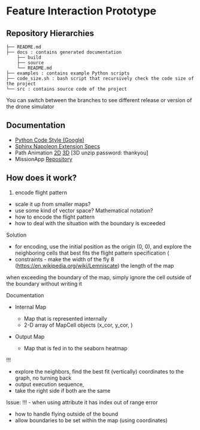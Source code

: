 [//]: # "Designed by Simon Chu"
[//]: # "Wed Oct  7 14:32:09 EDT 2020"
[//]: # "README.md"
[//]: # "File to explain repository hierarchies"

# Feature Interaction Prototype

## Repository Hierarchies
```
├── README.md
├── docs : contains generated documentation
    ├── build
    ├── source
    └── README.md
├── examples : contains example Python scripts
├── code_size.sh : bash script that recursively check the code size of the project
└── src : contains source code of the project

```
You can switch between the branches to see different release or version of the drone simulator

## Documentation
- [Python Code Style (Google)](https://github.com/google/styleguide/blob/gh-pages/pyguide.md#38-comments-and-docstrings)
- [Sphinx Napoleon Extension Specs](https://sphinxcontrib-napoleon.readthedocs.io/en/latest/)
- Path Animation [2D](https://www.youtube.com/watch?v=Ercd-Ip5PfQ) [3D](https://www.youtube.com/watch?v=sRYI5egdWLo) [3D unzip password: thankyou]
- MissionApp [Repository](https://bitbucket.org/gamoreno/missionapp)

## How does it work?
1. encode flight pattern
  - scale it up from smaller maps?
  - use some kind of vector space? Mathematical notation?
- how to encode the flight pattern
- how to deal with the situation with the boundary is exceeded

Solution
- for encoding, use the initial position as the origin (0, 0), and
  explore the neighboring cells that best fits the flight pattern
specification (
- constraints - make the width of the fly 8
  (https://en.wikipedia.org/wiki/Lemniscate) the length of the map

when exceeding the boundary of the map, simply ignore the cell outside
of the boundary without writing it


Documentation
- Internal Map
  - Map that is represented internally
  - 2-D array of MapCell objects (x_cor, y_cor, )

- Output Map
  - Map that is fed in to the seaborn heatmap

!!!
- explore the neighbors, find the best fit (vertically) coordinates to the graph, no turning back
- output execution sequence, 
- take the right side if both are the same


Issue:
!!! - when using attribute it has index out of range error
- how to handle flying outside of the bound
- allow boundaries to be set within the map (using coordinates)
